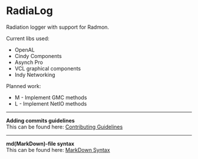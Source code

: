 [contribMD]: https://github.com/thibmo/RadiaLog/blob/master/CONTRIBUTING.md  "CONTRIBUTING.md"
[syntaxMD]: https://github.com/thibmo/RadiaLog/blob/master/SYNTAX.md  "SYNTAX.md"

# RadiaLog #
Radiation logger with support for Radmon.

Current libs used:
*   OpenAL
*   Cindy Components
*   Asynch Pro
*   VCL graphical components
*   Indy Networking

Planned work:
*   M - Implement GMC methods
*   L - Implement NetIO methods

---    

**Adding commits guidelines**  
This can be found here: [Contributing Guidelines][contribMD]

---

**md(MarkDown)-file syntax**  
This can be found here: [MarkDown Syntax][syntaxMD]
